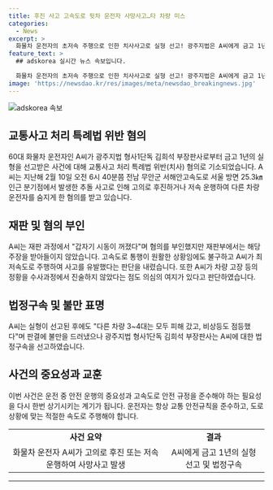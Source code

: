 ```yaml
---
title: 후진 사고 고속도로 뒷차 운전자 사망사고…타 차량 미스
categories:
  - News
excerpt: >
  화물차 운전자의 초저속 주행으로 인한 치사사고로 실형 선고! 광주지법은 A씨에게 금고 1년을 선고하고 법정구속했다. A씨는 고속도로에서 초저속 주행하며 다른 차량과 사고를 일으켰으며, 재판과정에서 고장 주장을 부인하고 불만을 표현했다.
feature_text: >
  ## adskorea 실시간 뉴스 속보입니다.

  화물차 운전자의 초저속 주행으로 인한 치사사고로 실형 선고! 광주지법은 A씨에게 금고 1년을 선고하고 법정구속했다. A씨는 고속도로에서 초저속 주행하며 다른 차량과 사고를 일으켰으며, 재판과정에서 고장 주장을 부인하고 불만을 표현했다.
image: 'https://newsdao.kr/res/images/meta/newsdao_breakingnews.jpg'
---
```


<p><img src="https://newsdao.kr/res/images/meta/newsdao_breakingnews.jpg" alt="adskorea 속보" /></p>

<h2 data-ke-size="size26">교통사고 처리 특례법 위반 혐의</h2>

<p data-ke-size="size16">60대 화물차 운전자인 A씨가 광주지법 형사1단독 김희석 부장판사로부터 금고 1년의 실형을 선고받은 사건에 대해 교통사고 처리 특례법 위반(치사) 혐의로 기소되었습니다. A씨는 지난해 2월 10일 오전 6시 40분쯤 전남 무안군 서해안고속도로 서울 방면 25.3㎞ 인근 분기점에서 발생한 추돌 사고로 인해 고의로 후진하거나 저속 운행하여 다른 차량 운전자를 숨지게 한 혐의를 받고 있습니다.</p>

<h2 data-ke-size="size26">재판 및 혐의 부인</h2>

<p data-ke-size="size16">A씨는 재판 과정에서 "갑자기 시동이 꺼졌다"며 혐의를 부인했지만 재판부에서는 해당 주장을 받아들이지 않았습니다. 고속도로 통행이 원활한 상황임에도 불구하고 A씨가 최저속도로 주행하여 사고를 유발했다는 판단을 내렸습니다. 또한 A씨가 차량 고장 등의 정황을 수사과정에서 진술하지 않았다는 점도 의심의 여지가 있다고 판단하였습니다.</p>

<h2 data-ke-size="size26">법정구속 및 불만 표명</h2>

<p data-ke-size="size16">A씨는 실형이 선고된 후에도 "다른 차량 3~4대는 모두 피해 갔고, 비상등도 점등했다"며 판결에 불만을 드러냈으나 광주지법 형사1단독 김희석 부장판사는 A씨에 대한 법정구속을 선고하였습니다.</p>

<h2 data-ke-size="size26">사건의 중요성과 교훈</h2>

<p data-ke-size="size16">이번 사건은 운전 중 안전 운행의 중요성과 고속도로 안전 규정을 준수해야 하는 필요성을 다시 한번 상기시키는 계기가 됩니다. 운전자는 항상 교통 안전규칙을 준수하고, 도로 상황에 맞는 적절한 속도로 주행해야 합니다.</p>

<table>
    <tbody>
        <tr>
            <td style="text-align: center; height: 17px;"><b>사건 요약</b></td>
            <td style="text-align: center; height: 17px;"><b>결과</b></td>
        </tr>
        <tr>
            <td style="text-align: center; height: 17px;">화물차 운전자 A씨가 고의로 후진 또는 저속 운행하여 사망사고 발생</td>
            <td style="text-align: center; height: 17px;">A씨에게 금고 1년의 실형 선고 및 법정구속</td>
        </tr>
    </tbody>
</table>

<p><hr></p>

